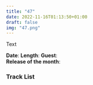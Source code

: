 ```yaml
---
title: "47"
date: 2022-11-16T01:13:50+01:00
draft: false
img: "47.png"
---
```


Text

**Date**: 
**Length**: 
**Guest**:   
**Release of the month**: 

<div>

</div>

### Track List